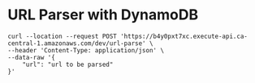 # URL Parser with DynamoDB


```
curl --location --request POST 'https://b4y0pxt7xc.execute-api.ca-central-1.amazonaws.com/dev/url-parse' \
--header 'Content-Type: application/json' \
--data-raw '{
    "url": "url to be parsed"
}'

```

